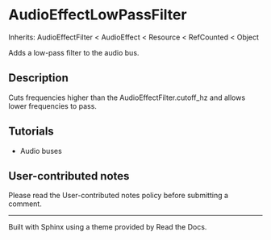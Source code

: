 # AudioEffectLowPassFilter

Inherits: AudioEffectFilter < AudioEffect < Resource < RefCounted < Object

Adds a low-pass filter to the audio bus.

## Description

Cuts frequencies higher than the AudioEffectFilter.cutoff_hz and allows lower
frequencies to pass.

## Tutorials

  * Audio buses

## User-contributed notes

Please read the User-contributed notes policy before submitting a comment.

* * *

Built with Sphinx using a theme provided by Read the Docs.

